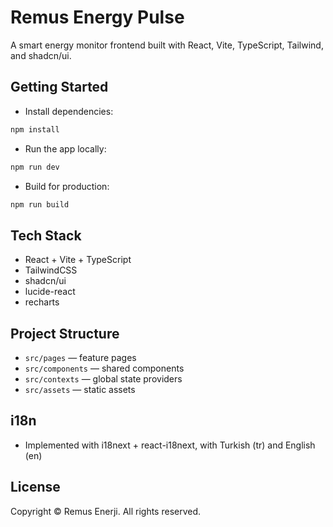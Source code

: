# Remus Energy Pulse

A smart energy monitor frontend built with React, Vite, TypeScript, Tailwind, and shadcn/ui.

## Getting Started

- Install dependencies:

```bash
npm install
```

- Run the app locally:

```bash
npm run dev
```

- Build for production:

```bash
npm run build
```

## Tech Stack

- React + Vite + TypeScript
- TailwindCSS
- shadcn/ui
- lucide-react
- recharts

## Project Structure

- `src/pages` — feature pages
- `src/components` — shared components
- `src/contexts` — global state providers
- `src/assets` — static assets

## i18n

- Implemented with i18next + react-i18next, with Turkish (tr) and English (en)

## License

Copyright © Remus Enerji. All rights reserved.
